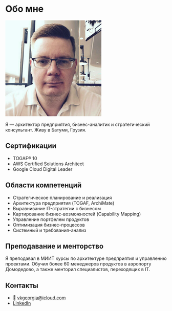 # Обо мне

<img src="/images/108.jpg" alt="Valerii" width="300">

Я — архитектор предприятия, бизнес-аналитик и стратегический консультант. Живу в Батуми, Грузия.

## Сертификации

- TOGAF® 10
- AWS Certified Solutions Architect
- Google Cloud Digital Leader

## Области компетенций

- Стратегическое планирование и реализация
- Архитектура предприятия (TOGAF, ArchiMate)
- Выравнивание IT-стратегии с бизнесом
- Картирование бизнес-возможностей (Capability Mapping)
- Управление портфелем продуктов
- Оптимизация бизнес-процессов
- Системный и требования-анализ

## Преподавание и менторство

Я преподавал в МИИТ курсы по архитектуре предприятия и управлению проектами. Обучил более 60 менеджеров продуктов в аэропорту Домодедово, а также менторил специалистов, переходящих в IT.

## Контакты

- 📧 vkgeorgia@icloud.com  
- [LinkedIn](https://www.linkedin.com/in/valeriikorobeinikov)
